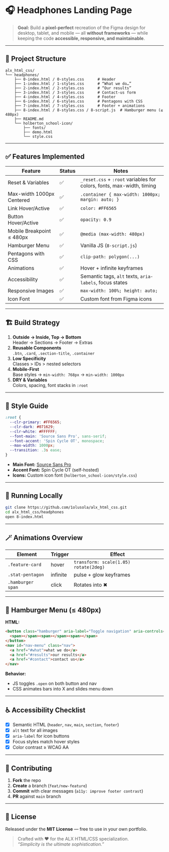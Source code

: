 # 🎧 Headphones Landing Page

> **Goal:** Build a **pixel-perfect** recreation of the Figma design for desktop, tablet, and mobile — all **without frameworks** — while keeping the code **accessible, responsive, and maintainable**.

---

## 📂 Project Structure

```
alx_html_css/
└── headphones/
    ├── 0-index.html / 0-styles.css      # Header
    ├── 1-index.html / 1-styles.css      # “What we do…”
    ├── 2-index.html / 2-styles.css      # “Our results”
    ├── 3-index.html / 3-styles.css      # Contact-us form
    ├── 4-index.html / 4-styles.css      # Footer
    ├── 6-index.html / 6-styles.css      # Pentagons with CSS
    ├── 7-index.html / 7-styles.css      # Footer + animations
    ├── 8-index.html / 8-styles.css / 8-script.js  # Hamburger menu (≤ 480px)
    ├── README.md
    └── holberton_school-icon/
        ├── fonts/
        ├── demo.html
        └── style.css
```

---

## ✅ Features Implemented

| Feature | Status | Notes |
|---------|--------|-------|
| Reset & Variables | ✅ | `_reset.css` + `:root` variables for colors, fonts, max-width, timing |
| Max-width 1000px Centered | ✅ | `.container { max-width: 1000px; margin: auto; }` |
| Link Hover/Active | ✅ | `color: #FF6565` |
| Button Hover/Active | ✅ | `opacity: 0.9` |
| Mobile Breakpoint ≤ 480px | ✅ | `@media (max-width: 480px)` |
| Hamburger Menu | ✅ | Vanilla JS (`8-script.js`) |
| Pentagons with CSS | ✅ | `clip-path: polygon(...)` |
| Animations | ✅ | Hover + infinite keyframes |
| Accessibility | ✅ | Semantic tags, `alt` texts, `aria-labels`, focus states |
| Responsive Images | ✅ | `max-width: 100%; height: auto;` |
| Icon Font | ✅ | Custom font from Figma icons |

---

## 🏗 Build Strategy

1. **Outside → Inside, Top → Bottom**  
   Header → Sections → Footer → Extras
2. **Reusable Components**  
   `.btn`, `.card`, `.section-title`, `.container`
3. **Low Specificity**  
   Classes > IDs > nested selectors
4. **Mobile-First**  
   Base styles → `min-width: 768px` → `min-width: 1000px`
5. **DRY & Variables**  
   Colors, spacing, font stacks in `:root`

---

## 🎨 Style Guide

```css
:root {
  --clr-primary: #FF6565;
  --clr-dark: #071629;
  --clr-white: #FFFFFF;
  --font-main: 'Source Sans Pro', sans-serif;
  --font-accent: 'Spin Cycle OT', monospace;
  --max-width: 1000px;
  --transition: .3s ease;
}
```

- **Main Font:** [Source Sans Pro](https://fonts.google.com/specimen/Source+Sans+Pro)  
- **Accent Font:** Spin Cycle OT (self-hosted)  
- **Icons:** Custom icon font (`holberton_school-icon/style.css`)  

---

## 🧪 Running Locally

```bash
git clone https://github.com/1olusola/alx_html_css.git
cd alx_html_css/headphones
open 8-index.html
```

---

## 🪄 Animations Overview

| Element         | Trigger | Effect |
|-----------------|---------|--------|
| `.feature-card` | hover   | `transform: scale(1.05) rotate(2deg)` |
| `.stat-pentagon`| infinite| pulse + glow keyframes |
| `.hamburger span` | click | Rotates into ✖ |

---

## 🍔 Hamburger Menu (≤ 480px)

**HTML:**
```html
<button class="hamburger" aria-label="Toggle navigation" aria-controls="nav-menu">
  <span></span><span></span><span></span>
</button>
<nav id="nav-menu" class="nav">
  <a href="#what">what we do</a>
  <a href="#results">our results</a>
  <a href="#contact">contact us</a>
</nav>
```

**Behavior:**  
- JS toggles `.open` on both button and nav  
- CSS animates bars into X and slides menu down  

---

## ♿ Accessibility Checklist

- [x] Semantic HTML (`header`, `nav`, `main`, `section`, `footer`)  
- [x] `alt` text for all images  
- [x] `aria-label` for icon buttons  
- [x] Focus styles match hover styles  
- [x] Color contrast ≥ WCAG AA  

---

## 📝 Contributing

1. **Fork** the repo  
2. **Create** a branch (`feat/new-feature`)  
3. **Commit** with clear messages (`a11y: improve footer contrast`)  
4. **PR** against `main` branch  

---

## 📄 License

Released under the **MIT License** — free to use in your own portfolio.  

> Crafted with ❤️ for the ALX HTML/CSS specialization.  
> _“Simplicity is the ultimate sophistication.”_
